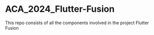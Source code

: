 # ACA_2024_Flutter-Fusion
This repo consists of all the components involved in the project Flutter Fusion
